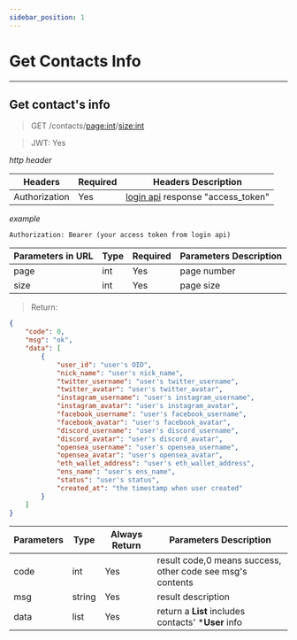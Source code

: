 ```yaml
---
sidebar_position: 1
---
```


# Get Contacts Info
___
## Get contact's info
> GET /contacts/<page:int>/<size:int>

> JWT: Yes

*http header*

| Headers  | Required |  Headers Description|
| ------------- | ------------- |--------|
| Authorization  | Yes  |  [login api](/docs/SwapChat/User/user-login#login-with-metamask-sign) response "access_token" |

*example*

```
Authorization: Bearer (your access token from login api)
```

| Parameters in URL | Type | Required |  Parameters Description|
| ----------|----- | ------------- |--------|
| page |int | Yes  |  page number  |
| size |int | Yes  |  page size  |

> Return:

```json
{
    "code": 0,
    "msg": "ok",
    "data": [
        {
            "user_id": "user's OID",
            "nick_name": "user's nick_name",
            "twitter_username": "user's twitter_username",
            "twitter_avatar": "user's twitter_avatar",
            "instagram_username": "user's instagram_username",
            "instagram_avatar": "user's instagram_avatar",
            "facebook_username": "user's facebook_username",
            "facebook_avatar": "user's facebook_avatar",
            "discord_username": "user's discord_username",
            "discord_avatar": "user's discord_avatar",
            "opensea_username": "user's opensea_username",
            "opensea_avatar": "user's opensea_avatar",
            "eth_wallet_address": "user's eth_wallet_address",
            "ens_name": "user's ens_name",
            "status": "user's status",
            "created_at": "the timestamp when user created"
        }
    ]
}
```

| Parameters | Type | Always Return |  Parameters Description|
| -----------|---- | ------------- |--------|
| code |int | Yes  |  result code,0 means success, other code see msg's contents  |
| msg |string | Yes  | result description   |
| data |list  | Yes  | return a **List** includes contacts' ***User** info |
